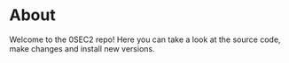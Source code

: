 # About
Welcome to the 0SEC2 repo! Here you can take a look at the source code, make changes and install new versions.